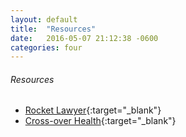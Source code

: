 ```yaml
---
layout: default
title:  "Resources"
date:   2016-05-07 21:12:38 -0600
categories: four
---
```

###### Resources
*   [Rocket Lawyer](https://www.rocketlawyer.com/app.rl/){:target="_blank"}
*   [Cross-over Health](https://life-at.crossoverhealth.com/){:target="_blank"}
